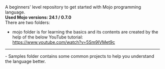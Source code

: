 A beginners\' level repository to get started with Mojo programming
language.\
**Used Mojo versions: 24.1 / 0.7.0**\
There are two folders:
- mojo folder is for learning the basics and its contents are created by
the help of the below YouTube tutorial:\
<https://www.youtube.com/watch?v=5Sm9IVMet9c>

------------------------------------------------------------------------

\- Samples folder contains some common projects to help you understand
the language better.
